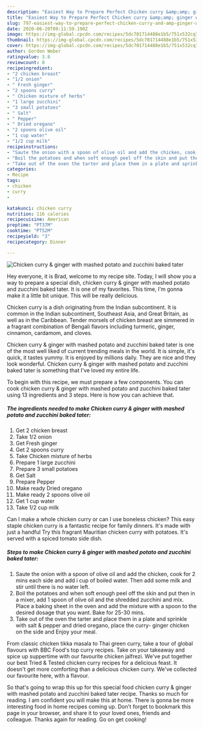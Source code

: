 ```yaml
---
description: "Easiest Way to Prepare Perfect Chicken curry &amp;amp; ginger with mashed potato and zucchini baked tater"
title: "Easiest Way to Prepare Perfect Chicken curry &amp;amp; ginger with mashed potato and zucchini baked tater"
slug: 797-easiest-way-to-prepare-perfect-chicken-curry-and-amp-ginger-with-mashed-potato-and-zucchini-baked-tater
date: 2020-06-20T09:11:59.190Z
image: https://img-global.cpcdn.com/recipes/5dc701714488e1b5/751x532cq70/chicken-curry-ginger-with-mashed-potato-and-zucchini-baked-tater-recipe-main-photo.jpg
thumbnail: https://img-global.cpcdn.com/recipes/5dc701714488e1b5/751x532cq70/chicken-curry-ginger-with-mashed-potato-and-zucchini-baked-tater-recipe-main-photo.jpg
cover: https://img-global.cpcdn.com/recipes/5dc701714488e1b5/751x532cq70/chicken-curry-ginger-with-mashed-potato-and-zucchini-baked-tater-recipe-main-photo.jpg
author: Gordon Weber
ratingvalue: 3.8
reviewcount: 8
recipeingredient:
- "2 chicken breast"
- "1/2 onion"
- " Fresh ginger"
- "2 spoons curry"
- " Chicken mixture of herbs"
- "1 large zucchini"
- "3 small potatoes"
- " Salt"
- " Pepper"
- " Dried oregano"
- "2 spoons olive oil"
- "1 cup water"
- "1/2 cup milk"
recipeinstructions:
- "Saute the onion with a spoon of olive oil and add the chicken, cook for 2 mins each side and add i cup of boiled water. Then add some milk and stir until there is no water left."
- "Boil the potatoes and when soft enough peel off the skin and put then in a mixer, add 1 spoon of olive oil and the shredded zucchini and mix. Place a baking sheet in the oven and add the mixture with a spoon to the desired dosage that you want. Bake for 25-30 mins."
- "Take out of the oven the tarter and place them in a plate and sprinkle with salt &amp; pepper and dried oregano, place the curry- ginger chicken on the side and Enjoy your meal."
categories:
- Recipe
tags:
- chicken
- curry
- 

katakunci: chicken curry  
nutrition: 116 calories
recipecuisine: American
preptime: "PT37M"
cooktime: "PT52M"
recipeyield: "3"
recipecategory: Dinner

---
```



![Chicken curry &amp; ginger with mashed potato and zucchini baked tater](https://img-global.cpcdn.com/recipes/5dc701714488e1b5/751x532cq70/chicken-curry-ginger-with-mashed-potato-and-zucchini-baked-tater-recipe-main-photo.jpg)

Hey everyone, it is Brad, welcome to my recipe site. Today, I will show you a way to prepare a special dish, chicken curry &amp; ginger with mashed potato and zucchini baked tater. It is one of my favorites. This time, I'm gonna make it a little bit unique. This will be really delicious.

Chicken curry is a dish originating from the Indian subcontinent. It is common in the Indian subcontinent, Southeast Asia, and Great Britain, as well as in the Caribbean. Tender morsels of chicken breast are simmered in a fragrant combination of Bengali flavors including turmeric, ginger, cinnamon, cardamom, and cloves.

Chicken curry &amp; ginger with mashed potato and zucchini baked tater is one of the most well liked of current trending meals in the world. It is simple, it's quick, it tastes yummy. It is enjoyed by millions daily. They are nice and they look wonderful. Chicken curry &amp; ginger with mashed potato and zucchini baked tater is something that I've loved my entire life.


To begin with this recipe, we must prepare a few components. You can cook chicken curry &amp; ginger with mashed potato and zucchini baked tater using 13 ingredients and 3 steps. Here is how you can achieve that.

<!--inarticleads1-->

##### The ingredients needed to make Chicken curry &amp; ginger with mashed potato and zucchini baked tater:

1. Get 2 chicken breast
1. Take 1/2 onion
1. Get  Fresh ginger
1. Get 2 spoons curry
1. Take  Chicken mixture of herbs
1. Prepare 1 large zucchini
1. Prepare 3 small potatoes
1. Get  Salt
1. Prepare  Pepper
1. Make ready  Dried oregano
1. Make ready 2 spoons olive oil
1. Get 1 cup water
1. Take 1/2 cup milk


Can I make a whole chicken curry or can I use boneless chicken? This easy staple chicken curry is a fantastic recipe for family dinners. It&#39;s made with just a handful Try this fragrant Mauritian chicken curry with potatoes. It&#39;s served with a spiced tomato side dish. 

<!--inarticleads2-->

##### Steps to make Chicken curry &amp; ginger with mashed potato and zucchini baked tater:

1. Saute the onion with a spoon of olive oil and add the chicken, cook for 2 mins each side and add i cup of boiled water. Then add some milk and stir until there is no water left.
1. Boil the potatoes and when soft enough peel off the skin and put then in a mixer, add 1 spoon of olive oil and the shredded zucchini and mix. Place a baking sheet in the oven and add the mixture with a spoon to the desired dosage that you want. Bake for 25-30 mins.
1. Take out of the oven the tarter and place them in a plate and sprinkle with salt &amp; pepper and dried oregano, place the curry- ginger chicken on the side and Enjoy your meal.


From classic chicken tikka masala to Thai green curry, take a tour of global flavours with BBC Food&#39;s top curry recipes. Take on your takeaway and spice up suppertime with our favourite chicken jalfrezi. We&#39;ve put together our best Tried &amp; Tested chicken curry recipes for a delicious feast. It doesn&#39;t get more comforting than a delicious chicken curry. We&#39;ve collected our favourite here, with a flavour. 

So that's going to wrap this up for this special food chicken curry &amp; ginger with mashed potato and zucchini baked tater recipe. Thanks so much for reading. I am confident you will make this at home. There is gonna be more interesting food in home recipes coming up. Don't forget to bookmark this page in your browser, and share it to your loved ones, friends and colleague. Thanks again for reading. Go on get cooking!
